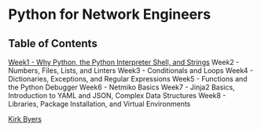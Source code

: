# Python for Network Engineers 


## Table of Contents 

[Week1 - Why Python, the Python Interpreter Shell, and Strings](week1)
Week2 - Numbers, Files, Lists, and Linters
Week3 - Conditionals and Loops
Week4 - Dictionaries, Exceptions, and Regular Expressions
Week5 - Functions and the Python Debugger
Week6 - Netmiko Basics
Week7 - Jinja2 Basics, Introduction to YAML and JSON, Complex Data Structures
Week8 - Libraries, Package Installation, and Virtual Environments


[Kirk Byers](https://pynet.twb-tech.com/email-signup.html)
